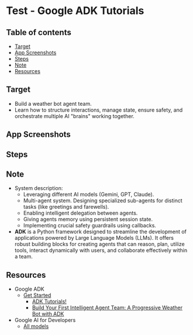 <!-- omit in toc -->
# Test - Google ADK Tutorials

<!-- omit in toc -->
## Table of contents

- [Target](#target)
- [App Screenshots](#app-screenshots)
- [Steps](#steps)
- [Note](#note)
- [Resources](#resources)

## Target

- Build a weather bot agent team.
- Learn how to structure interactions, manage state, ensure safety, and orchestrate multiple AI "brains" working together.

## App Screenshots

## Steps

## Note

- System description:
  - Leveraging different AI models (Gemini, GPT, Claude).
  - Multi-agent system. Designing specialized sub-agents for distinct tasks (like greetings and farewells).
  - Enabling intelligent delegation between agents.
  - Giving agents memory using persistent session state.
  - Implementing crucial safety guardrails using callbacks.
- **ADK** is a Python framework designed to streamline the development of applications powered by Large Language Models (LLMs). It offers robust building blocks for creating agents that can reason, plan, utilize tools, interact dynamically with users, and collaborate effectively within a team.

## Resources

- Google ADK
  - [Get Started](https://google.github.io/adk-docs/get-started/)
    - [ADK Tutorials!](https://google.github.io/adk-docs/tutorials/)
    - [Build Your First Intelligent Agent Team: A Progressive Weather Bot with ADK](https://google.github.io/adk-docs/tutorials/agent-team/)
- Google AI for Developers
  - [All models](https://ai.google.dev/gemini-api/docs/models)
